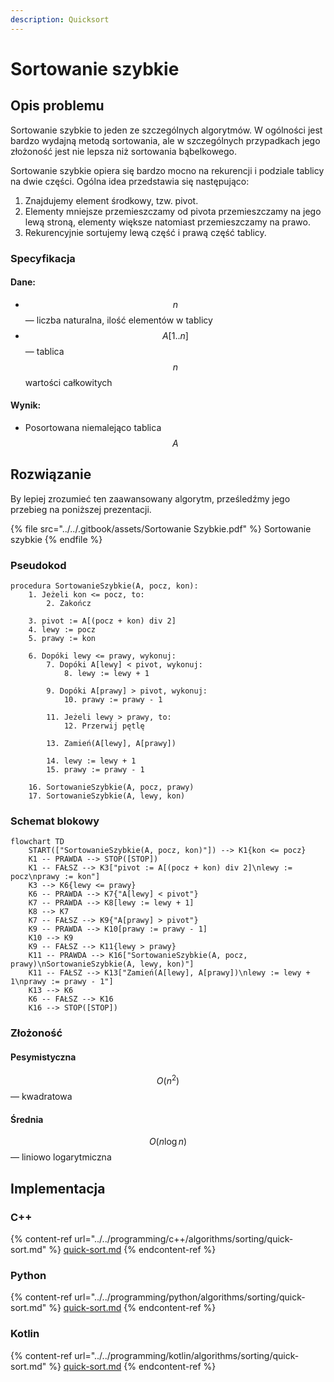 ```yaml
---
description: Quicksort
---
```


# Sortowanie szybkie

## Opis problemu

Sortowanie szybkie to jeden ze szczególnych algorytmów. W ogólności jest bardzo wydajną metodą sortowania, ale w szczególnych przypadkach jego złożoność jest nie lepsza niż sortowania bąbelkowego.

Sortowanie szybkie opiera się bardzo mocno na rekurencji i podziale tablicy na dwie części. Ogólna idea przedstawia się następująco:
1. Znajdujemy element środkowy, tzw. pivot.
2. Elementy mniejsze przemieszczamy od pivota przemieszczamy na jego lewą stroną, elementy większe natomiast przemieszczamy na prawo.
3. Rekurencyjnie sortujemy lewą część i prawą część tablicy.

### Specyfikacja

#### Dane:

* $$n$$ — liczba naturalna, ilość elementów w tablicy
* $$A[1..n]$$ — tablica $$n$$ wartości całkowitych

#### Wynik:

* Posortowana niemalejąco tablica $$A$$

## Rozwiązanie

By lepiej zrozumieć ten zaawansowany algorytm, prześledźmy jego przebieg na poniższej prezentacji.

{% file src="../../.gitbook/assets/Sortowanie Szybkie.pdf" %}
Sortowanie szybkie
{% endfile %}

### Pseudokod

```
procedura SortowanieSzybkie(A, pocz, kon):
    1. Jeżeli kon <= pocz, to:
        2. Zakończ

    3. pivot := A[(pocz + kon) div 2]
    4. lewy := pocz
    5. prawy := kon
    
    6. Dopóki lewy <= prawy, wykonuj:
        7. Dopóki A[lewy] < pivot, wykonuj:
            8. lewy := lewy + 1

        9. Dopóki A[prawy] > pivot, wykonuj:
            10. prawy := prawy - 1

        11. Jeżeli lewy > prawy, to:
            12. Przerwij pętlę

        13. Zamień(A[lewy], A[prawy])

        14. lewy := lewy + 1
        15. prawy := prawy - 1

    16. SortowanieSzybkie(A, pocz, prawy)
    17. SortowanieSzybkie(A, lewy, kon)
```

### Schemat blokowy

```mermaid
flowchart TD
    START(["SortowanieSzybkie(A, pocz, kon)"]) --> K1{kon <= pocz}
    K1 -- PRAWDA --> STOP([STOP])
    K1 -- FAŁSZ --> K3["pivot := A[(pocz + kon) div 2]\nlewy := pocz\nprawy := kon"]
    K3 --> K6{lewy <= prawy}
    K6 -- PRAWDA --> K7{"A[lewy] < pivot"}
    K7 -- PRAWDA --> K8[lewy := lewy + 1]
    K8 --> K7
    K7 -- FAŁSZ --> K9{"A[prawy] > pivot"}
    K9 -- PRAWDA --> K10[prawy := prawy - 1]
    K10 --> K9
    K9 -- FAŁSZ --> K11{lewy > prawy}
    K11 -- PRAWDA --> K16["SortowanieSzybkie(A, pocz, prawy)\nSortowanieSzybkie(A, lewy, kon)"]
    K11 -- FAŁSZ --> K13["Zamień(A[lewy], A[prawy])\nlewy := lewy + 1\nprawy := prawy - 1"]
    K13 --> K6
    K6 -- FAŁSZ --> K16
    K16 --> STOP([STOP])
```

### Złożoność

#### Pesymistyczna

$$O(n^2)$$ — kwadratowa

#### Średnia

$$O(n\log{n})$$ — liniowo logarytmiczna

## Implementacja

### C++

{% content-ref url="../../programming/c++/algorithms/sorting/quick-sort.md" %}
[quick-sort.md](../../programming/c++/algorithms/sorting/quick-sort.md)
{% endcontent-ref %}

### Python

{% content-ref url="../../programming/python/algorithms/sorting/quick-sort.md" %}
[quick-sort.md](../../programming/python/algorithms/sorting/quick-sort.md)
{% endcontent-ref %}

### Kotlin

{% content-ref url="../../programming/kotlin/algorithms/sorting/quick-sort.md" %}
[quick-sort.md](../../programming/kotlin/algorithms/sorting/quick-sort.md)
{% endcontent-ref %}